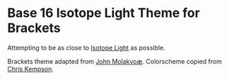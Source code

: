 Base 16 Isotope Light Theme for Brackets
============================

Attempting to be as close to [Isotope Light](http://chriskempson.github.io/base16/#isotope) as possible.

Brackets theme adapted from [John Molakvoæ](https://github.com/skjnldsv/default-dark).
Colorscheme copied from [Chris Kempson](http://chriskempson.com).
